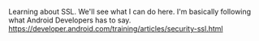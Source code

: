 Learning about SSL. We'll see what I can do here. I'm basically following what Android Developers has to say.
https://developer.android.com/training/articles/security-ssl.html